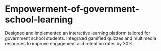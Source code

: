 # Empowerment-of-government-school-learning
Designed and implemented an interactive learning platform tailored for government school  students. Integrated gamified quizzes and multimedia resources to improve engagement and retention rates  by 30%.
